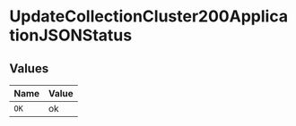 # UpdateCollectionCluster200ApplicationJSONStatus


## Values

| Name  | Value |
| ----- | ----- |
| `OK`  | ok    |